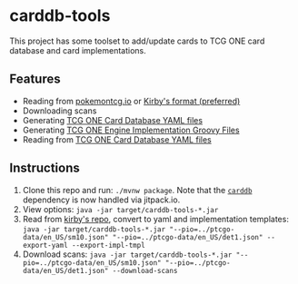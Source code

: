 # carddb-tools

This project has some toolset to add/update cards to TCG ONE card database and card implementations.

## Features

- Reading from [pokemontcg.io](https://github.com/PokemonTCG/pokemon-tcg-data/tree/master/json/cards) or [Kirby's format (preferred)]((https://github.com/kirbyUK/ptcgo-data/tree/master/en_US))
- Downloading scans
- Generating [TCG ONE Card Database YAML files](https://gitlab.com/tcgone/carddb/tree/master/src/main/resources/cards)
- Generating [TCG ONE Engine Implementation Groovy Files](https://gitlab.com/tcgone/engine-card-impl/tree/master/src/tcgwars/logic/impl)
- Reading from [TCG ONE Card Database YAML files](https://gitlab.com/tcgone/carddb/tree/master/src/main/resources/cards)

## Instructions

1. Clone this repo and run: `./mvnw package`. Note that the [`carddb`](https://github.com/axpendix/carddb) dependency is now handled via jitpack.io.
1. View options: `java -jar target/carddb-tools-*.jar`
1. Read from [kirby's repo](https://github.com/kirbyUK/ptcgo-data/tree/master/en_US), convert to yaml and implementation templates: `java -jar target/carddb-tools-*.jar "--pio=../ptcgo-data/en_US/sm10.json" "--pio=../ptcgo-data/en_US/det1.json" --export-yaml --export-impl-tmpl`
1. Download scans: `java -jar target/carddb-tools-*.jar "--pio=../ptcgo-data/en_US/sm10.json" "--pio=../ptcgo-data/en_US/det1.json" --download-scans`


